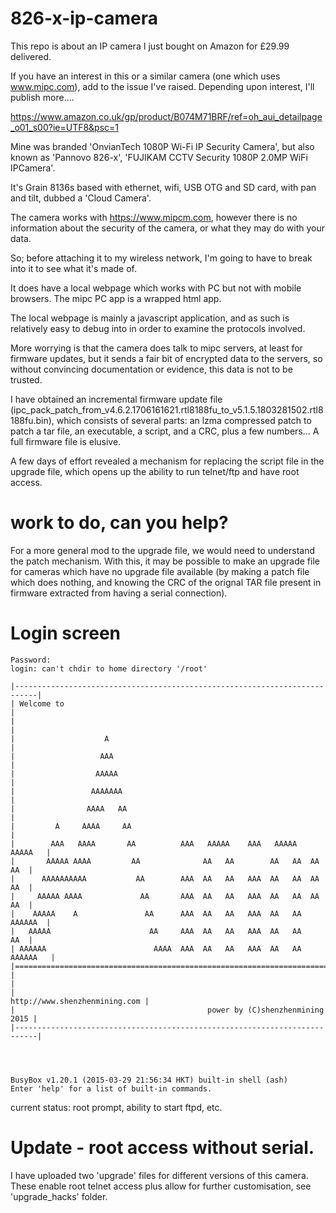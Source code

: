 # 826-x-ip-camera

This repo is about an IP camera I just bought on Amazon for £29.99 delivered.

If you have an interest in this or a similar camera (one which uses www.mipc.com), add to the issue I've raised.  Depending upon interest, I'll publish more....

https://www.amazon.co.uk/gp/product/B074M71BRF/ref=oh_aui_detailpage_o01_s00?ie=UTF8&psc=1

Mine was branded 'OnvianTech 1080P Wi-Fi IP Security Camera', but also known as 'Pannovo 826-x', 'FUJIKAM CCTV Security 1080P 2.0MP WiFi IPCamera'.

It's Grain 8136s based with ethernet, wifi, USB OTG and SD card, with pan and tilt, dubbed a 'Cloud Camera'.

The camera works with https://www.mipcm.com, however there is no information about the security of the camera, or what they may do with your data.

So; before attaching it to my wireless network, I'm going to have  to break into it to see what it's made of.

It does have a local webpage which works with PC but not with mobile browsers.  The mipc PC app is a wrapped html app.

The local webpage is mainly a javascript application, and as such is relatively easy to debug into in order to examine the protocols involved.

More worrying is that the camera does talk to mipc servers, at least for firmware updates, but it sends a fair bit of encrypted data to the servers, so without convincing documentation or evidence, this data is not to be trusted.

I have obtained an incremental firmware update file (ipc_pack_patch_from_v4.6.2.1706161621.rtl8188fu_to_v5.1.5.1803281502.rtl8188fu.bin), which consists of several parts: an lzma compressed patch to patch a tar file, an executable, a script, and a CRC, plus a few numbers...  A full firmware file is elusive.

A few days of effort revealed a mechanism for replacing the script file in the upgrade file, which opens up the ability to run telnet/ftp and have root access.

# work to do, can you help?

For a more general mod to the upgrade file, we would need to understand the patch mechanism.  With this, it may be possible to make an upgrade file for cameras which have no upgrade file available (by making a patch file which does nothing, and knowing the CRC of the orignal TAR file present in firmware extracted from having a serial connection).


# Login screen
```<removed>@<removed>@m@u@e.<removed> login: root
Password:
login: can't chdir to home directory '/root'

|---------------------------------------------------------------------------|
| Welcome to                                                                |
|                                                                           |
|                    A                                                      |
|                   AAA                                                     |
|                  AAAAA                                                    |
|                 AAAAAAA                                                   |
|                AAAA   AA                                                  |
|         A     AAAA     AA                                                 |
|        AAA   AAAA       AA          AAA   AAAAA    AAA   AAAAA    AAAAA   |
|       AAAAA AAAA         AA              AA   AA        AA   AA  AA   AA  |
|      AAAAAAAAAA           AA        AAA  AA   AA   AAA  AA   AA  AA   AA  |
|     AAAAA AAAA             AA       AAA  AA   AA   AAA  AA   AA  AA   AA  |
|    AAAAA    A               AA      AAA  AA   AA   AAA  AA   AA   AAAAAA  |
|   AAAAA                      AA     AAA  AA   AA   AAA  AA   AA       AA  |
| AAAAAA                        AAAA  AAA  AA   AA   AAA  AA   AA  AAAAAA   |
|===========================================================================|
|                                                                           |
|                                             http://www.shenzhenmining.com |
|                                           power by (C)shenzhenmining 2015 |
|---------------------------------------------------------------------------|




BusyBox v1.20.1 (2015-03-29 21:56:34 HKT) built-in shell (ash)
Enter 'help' for a list of built-in commands.
```

current status: root prompt, ability to start ftpd, etc.


# Update - root access without serial.

I have uploaded two 'upgrade' files for different versions of this camera.  These enable root telnet access plus allow for further customisation, see 'upgrade_hacks' folder.

